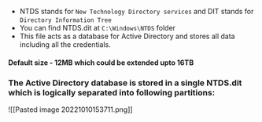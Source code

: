 - NTDS stands for `New Technology Directory services` and DIT stands for `Directory Information Tree`
- You can find NTDS.dit at `C:\Windows\NTDS` folder 
- This file acts as a database for Active Directory and stores all data including all the credentials.


#### Default size - 12MB which could be extended upto 16TB


### The Active Directory database is stored in a single NTDS.dit which is logically separated into following partitions:
![[Pasted image 20221010153711.png]]


